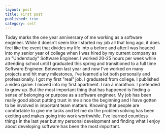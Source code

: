 ```yaml
---
layout: post
title: First post
published: true
category: self
---
```

Today marks the one year anniversary of me working as a software engineer. While it doesn't seem like I started my job all that long ago, it does feel like the event that divides my life into a before and after.I was headed into my senior year of college when I was hired by my current company as an "Understudy" Software Engineer. I worked 20-25 hours per week while attending school until I graduated this spring and transitioned to a full time Software Engineer. Between last year and now I've worked on many projects and hit many milestones, I've learned a lot both personally and professionally.
I got my first "real" job.
I graduated from college.
I published a video game.
I moved into my first apartment.
I ran a marathon.
I pretended to grow up.
But the most important thing that has happened is finding a sense of belonging or purpose as a software engineer. My job has been really good about putting trust in me since the beginning and I have gotten to be involved in important team matters. Knowing that people are comfortable to give me tasks and let me do the problem solving has been exciting and makes going into work worthwhile. I've learned countless things in the last year but my personal development and finding what I enjoy about developing software has been the most important.
